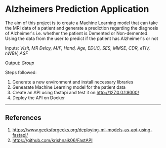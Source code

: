 # Alzheimers Prediction Application
 The aim of this project is to create a Machine Learning model that 
 can take the MRI data of a patient and generate a prediction regarding the diagnosis of Alzheimer's i.e. whether the 
patient is Demented or Non-demented.
Using the data from the user to predict if the patient has Alzheimer's or not

Inputs:
_Visit, MR Delay, M/F, Hand, Age, EDUC, SES, MMSE, CDR, eTIV, nWBV, ASF_

Output:
_Group_

 Steps followed:
 1. Generate a new environment and install necessary libraries
2. Genearate Machine Learning model for the patient data
 2. Create an API using fastapi and test it on http://127.0.0.1:8000/
3. Deploy the API on Docker


---
## References
1. https://www.geeksforgeeks.org/deploying-ml-models-as-api-using-fastapi/
2. https://github.com/krishnaik06/FastAPI
